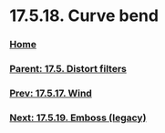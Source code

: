 # 17.5.18. Curve bend

### [Home](./00-home.md)
### [Parent: 17.5. Distort filters](./17-05-00-distort-filters.md)
### [Prev: 17.5.17. Wind](./17-05-17-wind.md)
### [Next: 17.5.19. Emboss (legacy)](./17-05-19-emboss-legacy.md)
